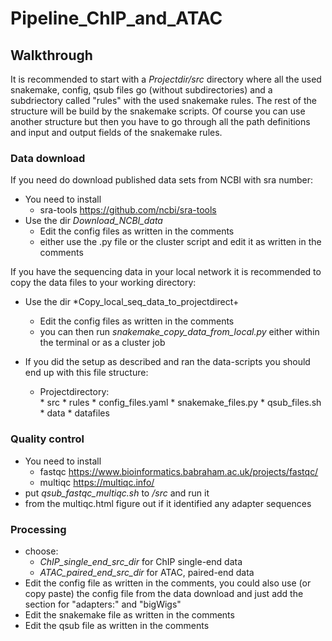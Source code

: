 # Pipeline_ChIP_and_ATAC

## Walkthrough
It is recommended to start with a *Projectdir/src* directory where all the used snakemake, config, qsub files go (without subdirectories) and a subdriectory called "rules" with the used snakemake rules. The rest of the structure will be build by the snakemake scripts. Of course you can use another structure but then you have to go through all the path definitions and input and output fields of the snakemake rules. 

### Data download
If you need do download published data sets from NCBI with sra number:
* You need to install 
    * sra-tools https://github.com/ncbi/sra-tools
* Use the dir *Download_NCBI_data*
    * Edit the config files as written in the comments 
    * either use the .py file or the cluster script and edit it as written in the comments

If you have the sequencing data in your local network it is recommended to copy the data files to your working directory:
* Use the dir *Copy_local_seq_data_to_projectdirect+
   *  Edit the config files as written in the comments 
   * you can then run *snakemake_copy_data_from_local.py* either within the terminal or as a cluster job
   
* If you did the setup as described and ran the data-scripts you should end up with this file structure:  
   * Projectdirectory:  
         * src
           * rules
           * config_files.yaml
           * snakemake_files.py
           * qsub_files.sh
         * data
           * datafiles
           
### Quality control
* You need to install
   * fastqc https://www.bioinformatics.babraham.ac.uk/projects/fastqc/
   * multiqc https://multiqc.info/
* put *qsub_fastqc_multiqc.sh* to */src* and run it 
* from the multiqc.html figure out if it identified any adapter sequences

### Processing
* choose:
   * *ChIP_single_end_src_dir* for ChIP single-end data
   * *ATAC_paired_end_src_dir* for ATAC, paired-end data
* Edit the config file as written in the comments, you could also use (or copy paste) the config file from the data download and just add the section for "adapters:" and "bigWigs"
* Edit the snakemake file as written in the comments
* Edit the qsub file as written in the comments

